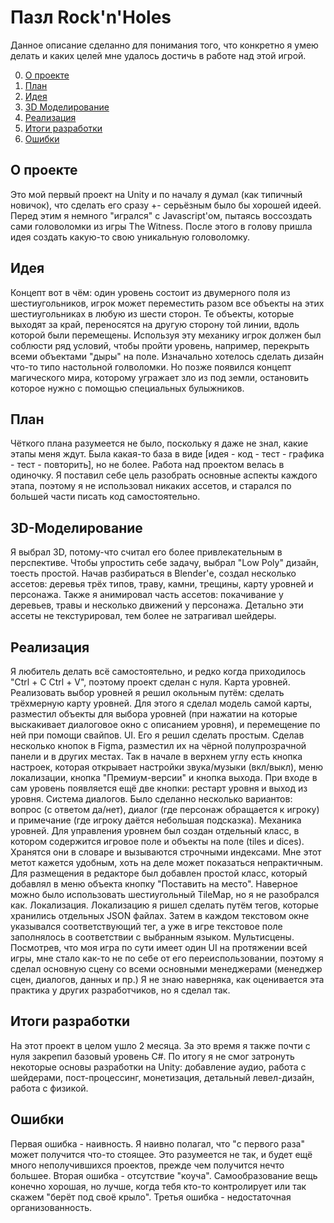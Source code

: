 # Пазл Rock'n'Holes

Данное описание сделанно для понимания того, что конкретно я умею делать и каких целей мне удалось достичь в работе над этой игрой.

0. [О проекте](#О-проекте)
1. [План](#План)
2. [Идея](#Идея)
3. [3D Моделирование](#3D-Моделирование)
4. [Реализация](#Реализация)
5. [Итоги разработки](#Итоги-разработки)
6. [Ошибки](#Ошибки)

## О проекте 
Это мой первый проект на Unity и по началу я думал (как типичный новичок), что сделать его сразу +- серьёзным было бы хорошей идеей.
Перед этим я немного "игрался" с Javascript'ом, пытаясь воссоздать сами головоломки из игры The Witness.
После этого в голову пришла идея создать какую-то свою уникальную головоломку.
    
## Идея
Концепт вот в чём: один уровень состоит из двумерного поля из шестиугольников, игрок может переместить разом все объекты на этих шестиугольниках в любую из шести сторон.
Те объекты, которые выходят за край, переносятся на другую сторону той линии, вдоль которой были перемещены. Используя эту механику игрок должен был соблюсти ряд условий,
чтобы пройти уровень, например, перекрыть всеми объектами "дыры" на поле.
Изначально хотелось сделать дизайн что-то типо настольной голволомки. Но позже появился концепт магического мира, которому угражает зло из под земли, остановить которое нужно с помощью специальных булыжников.
                                                                                                                                                                                                                             
## План
Чёткого плана разумеется не было, поскольку я даже не знал, какие этапы меня ждут. Была какая-то база в виде [идея - код - тест - графика - тест - повторить], но не более.
Работа над проектом велась в одиночку. Я поставил себе цель разобрать основные аспекты каждого этапа, поэтому я не использовал никаких ассетов, и старался по большей части писать код самостоятельно.

## 3D-Моделирование
Я выбрал 3D, потому-что считал его более привлекательным в перспективе.
Чтобы упростить себе задачу, выбрал "Low Poly" дизайн, тоесть простой. Начав разбираться в Blender'е, создал несколько ассетов: деревья трёх типов, траву, камни, трещины, карту уровней и персонажа.
Также я анимировал часть ассетов: покачивание у деревьев, травы и несколько движений у персонажа. Детально эти ассеты не текстурировал, тем более не затрагивал шейдеры.

## Реализация
Я любитель делать всё самостоятельно, и редко когда приходилось "Ctrl + C Ctrl + V", поэтому проект сделан с нуля.
Карта уровней.
Реализовать выбор уровней я решил окольным путём: сделать трёхмерную карту уровней. Для этого я сделал модель самой карты, разместил объекты для выбора уровней (при нажатии на которые выскакивает диалоговое окно с описанием уровня), и перемещение  по ней при помощи свайпов.
UI.
Его я решил сделать простым. Сделав несколько кнопок в Figma, разместил их на чёрной полупрозрачной панели и в других местах. Так в начале в верхнем углу есть кнопка настроек, которая открывает настройки звука/музыки (вкл/выкл), меню локализации, кнопка "Премиум-версии" и кнопка выхода.
При входе в сам уровень появляется ещё две кнопки: рестарт уровня и выход из уровня.
Система диалогов.
Было сделанно несколько вариантов: вопрос (с ответом да/нет), диалог (где персонаж обращается к игроку) и примечание (где игроку даётся небольшая подсказка).
Механика уровней.
Для управления уровнем был создан отдельный класс, в котором содержится игровое поле и объекты на поле (tiles и dices).
Хранятся они в словаре и вызываются строчными индексами. Мне этот метот кажется удобным, хоть на деле может показаться непрактичным.
Для размещения в редакторе был добавлен простой класс, который добавлял в меню объекта кнопку "Поставить на место". Наверное можно было использовать шестиугольный TileMap, но я не разобрался как.
Локализация.
Локализацию я ришел сделать путём тегов, которые хранились отдельных JSON файлах. Затем в каждом текстовом окне указывался соответствующий тег, а уже в игре текстовое поле заполнялось в соответствии с выбранным языком.
Мультисцены.
Посмотрев, что моя игра по сути имеет один UI на протяжении всей игры, мне стало как-то не по себе от его переиспользовании, поэтому я сделал основную сцену со всеми основными менеджерами (менеджер сцен, диалогов, данных и пр.)
Я не знаю наверняка, как оценивается эта практика у других разработчиков, но я сделал так.

## Итоги разработки
На этот проект в целом ушло 2 месяца.
За это время я также почти с нуля закрепил базовый уровень C#. 
По итогу я не смог затронуть некоторые основы разработки на Unity: добавление аудио, работа с шейдерами, пост-процессинг, монетизация, детальный левел-дизайн, работа с физикой.

## Ошибки
Первая ошибка - наивность. Я наивно полагал, что "с первого раза" может получится что-то стоящее. Это разумеется не так, и будет ещё много неполучившихся проектов, прежде чем получится нечто большее.
Вторая ошибка - отсутствие "коуча". Самообразование вещь конечно хорошая, но лучше, когда тебя кто-то контролирует или так скажем "берёт под своё крыло".
Третья ошибка - недостаточная организованность.
